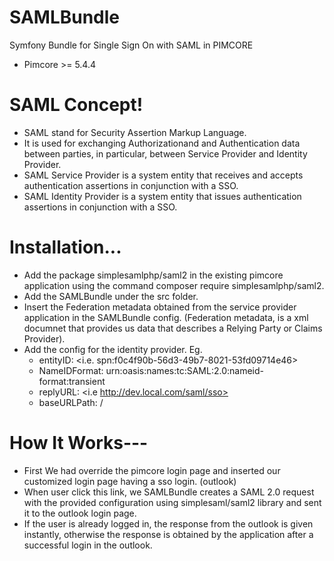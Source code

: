 # SAMLBundle

Symfony Bundle for Single Sign On with SAML in PIMCORE

  - Pimcore >= 5.4.4
   

# SAML Concept!
  - SAML stand for Security Assertion Markup Language.
  - It is used for exchanging Authorizationand and Authentication data between parties, in particular, between Service Provider and Identity Provider.
  - SAML Service Provider is a system entity that receives and accepts authentication assertions in conjunction with a SSO.
  - SAML Identity Provider is a system entity that issues authentication assertions in conjunction with a SSO.


# Installation...

  - Add the package simplesamlphp/saml2 in the existing pimcore application using the command composer require simplesamlphp/saml2.
  - Add the SAMLBundle under the src folder. 
  - Insert the Federation metadata obtained from the service provider application in the SAMLBundle config. (Federation metadata,  is a xml documnet that provides us data that describes a Relying Party or Claims Provider).
  - Add the config for the identity provider. Eg. 
  	- entityID: <i.e. spn:f0c4f90b-56d3-49b7-8021-53fd09714e46>
  	- NameIDFormat: urn:oasis:names:tc:SAML:2.0:nameid-format:transient
    - replyURL: <i.e http://dev.local.com/saml/sso>
    - baseURLPath: /

# How It Works---

 - First We had override the pimcore login page and inserted our customized login page having a sso login. (outlook)
 - When user click this link, we SAMLBundle creates a SAML 2.0 request with the provided configuration using simplesaml/saml2 library and sent it to the outlook login page.
 - If the user is already logged in, the response from the outlook is given instantly, otherwise the response is obtained by the application after a successful login in the outlook.
